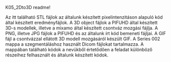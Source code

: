 K05_2Dto3D readme!


Az itt található STL fájlok az általunk készített pixelintenzitáson alapuló kód által készített eredményfájlok.
A 3D object fájlok a PIFUHD által készített 3D-s modellek, illetve a mixamo által készített csontváz mozgási fájlja.
A PNG, illetve JPG fájlok a PIFUHD és az általunk írt kód bemeneti fájljai.
A GIF fájl a csontvázzal ellátott 3D modell mozgásáról készült GIF.
A Series 002 mappa a szegmentáláshoz használt Dicom fájlokat tartalmazza.
A mappában található kódok a nevükből értetődően a feladat különböző részeihez felhasznált és általunk készített kódok.